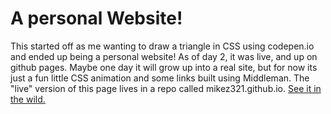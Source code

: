 # A personal Website!

This started off as me wanting to draw a triangle in CSS using codepen.io and ended up being a personal website!  As of day 2, it was live, and up on github pages.  Maybe one day it will grow up into a real site, but for now its just a fun little CSS animation and some links built using Middleman.  The "live" version of this page lives in a repo called mikez321.github.io.  [See it in the wild.](https://mikez321.github.io)
